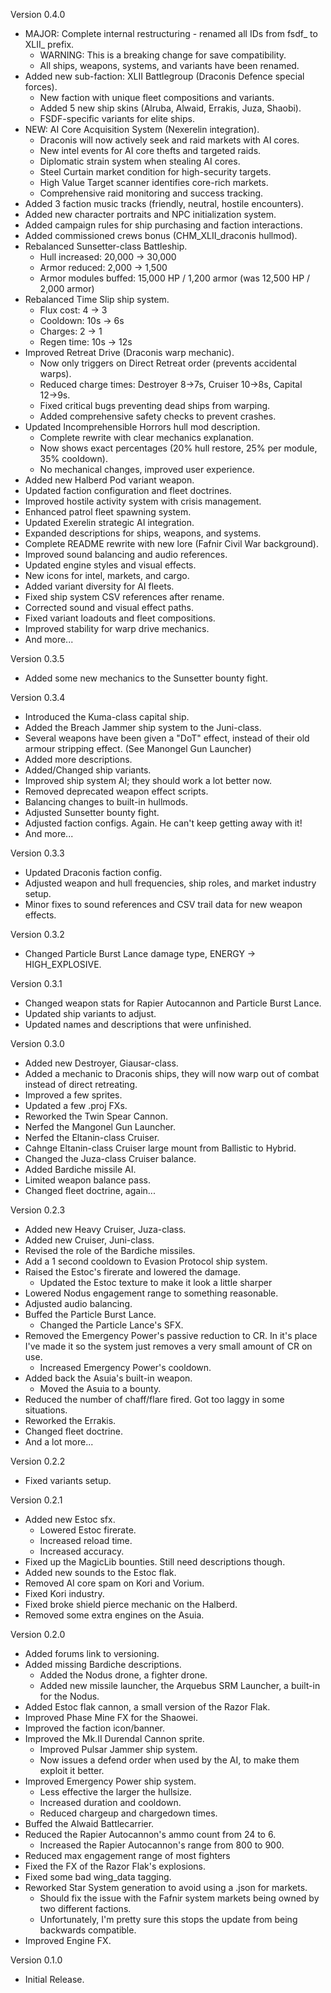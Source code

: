 Version 0.4.0
- MAJOR: Complete internal restructuring - renamed all IDs from fsdf_ to XLII_ prefix.
  - WARNING: This is a breaking change for save compatibility.
  - All ships, weapons, systems, and variants have been renamed.
- Added new sub-faction: XLII Battlegroup (Draconis Defence special forces).
  - New faction with unique fleet compositions and variants.
  - Added 5 new ship skins (Alruba, Alwaid, Errakis, Juza, Shaobi).
  - FSDF-specific variants for elite ships.
- NEW: AI Core Acquisition System (Nexerelin integration).
  - Draconis will now actively seek and raid markets with AI cores.
  - New intel events for AI core thefts and targeted raids.
  - Diplomatic strain system when stealing AI cores.
  - Steel Curtain market condition for high-security targets.
  - High Value Target scanner identifies core-rich markets.
  - Comprehensive raid monitoring and success tracking.
- Added 3 faction music tracks (friendly, neutral, hostile encounters).
- Added new character portraits and NPC initialization system.
- Added campaign rules for ship purchasing and faction interactions.
- Added commissioned crews bonus (CHM_XLII_draconis hullmod).
- Rebalanced Sunsetter-class Battleship.
  - Hull increased: 20,000 → 30,000
  - Armor reduced: 2,000 → 1,500
  - Armor modules buffed: 15,000 HP / 1,200 armor (was 12,500 HP / 2,000 armor)
- Rebalanced Time Slip ship system.
  - Flux cost: 4 → 3
  - Cooldown: 10s → 6s
  - Charges: 2 → 1
  - Regen time: 10s → 12s
- Improved Retreat Drive (Draconis warp mechanic).
  - Now only triggers on Direct Retreat order (prevents accidental warps).
  - Reduced charge times: Destroyer 8→7s, Cruiser 10→8s, Capital 12→9s.
  - Fixed critical bugs preventing dead ships from warping.
  - Added comprehensive safety checks to prevent crashes.
- Updated Incomprehensible Horrors hull mod description.
  - Complete rewrite with clear mechanics explanation.
  - Now shows exact percentages (20% hull restore, 25% per module, 35% cooldown).
  - No mechanical changes, improved user experience.
- Added new Halberd Pod variant weapon.
- Updated faction configuration and fleet doctrines.
- Improved hostile activity system with crisis management.
- Enhanced patrol fleet spawning system.
- Updated Exerelin strategic AI integration.
- Expanded descriptions for ships, weapons, and systems.
- Complete README rewrite with new lore (Fafnir Civil War background).
- Improved sound balancing and audio references.
- Updated engine styles and visual effects.
- New icons for intel, markets, and cargo.
- Added variant diversity for AI fleets.
- Fixed ship system CSV references after rename.
- Corrected sound and visual effect paths.
- Fixed variant loadouts and fleet compositions.
- Improved stability for warp drive mechanics.
- And more...

Version 0.3.5
- Added some new mechanics to the Sunsetter bounty fight.

Version 0.3.4
- Introduced the Kuma-class capital ship.
- Added the Breach Jammer ship system to the Juni-class.
- Several weapons have been given a "DoT" effect, instead of their old armour stripping effect. (See Manongel Gun Launcher)
- Added more descriptions.
- Added/Changed ship variants.
- Improved ship system AI; they should work a lot better now.
- Removed deprecated weapon effect scripts.
- Balancing changes to built-in hullmods.
- Adjusted Sunsetter bounty fight.
- Adjusted faction configs. Again. He can't keep getting away with it!
- And more...

Version 0.3.3
- Updated Draconis faction config.
- Adjusted weapon and hull frequencies, ship roles, and market industry setup.
- Minor fixes to sound references and CSV trail data for new weapon effects.

Version 0.3.2
- Changed Particle Burst Lance damage type, ENERGY -> HIGH_EXPLOSIVE.

Version 0.3.1
- Changed weapon stats for Rapier Autocannon and Particle Burst Lance.
- Updated ship variants to adjust.
- Updated names and descriptions that were unfinished.

Version 0.3.0
- Added new Destroyer, Giausar-class.
- Added a mechanic to Draconis ships, they will now warp out of combat instead of direct retreating.
- Improved a few sprites.
- Updated a few .proj FXs.
- Reworked the Twin Spear Cannon.
- Nerfed the Mangonel Gun Launcher.
- Nerfed the Eltanin-class Cruiser.
- Cahnge Eltanin-class Cruiser large mount from Ballistic to Hybrid.
- Changed the Juza-class Cruiser balance.
- Added Bardiche missile AI.
- Limited weapon balance pass.
- Changed fleet doctrine, again...

Version 0.2.3
- Added new Heavy Cruiser, Juza-class.
- Added new Cruiser, Juni-class.
- Revised the role of the Bardiche missiles.
- Add a 1 second cooldown to Evasion Protocol ship system.
- Raised the Estoc's firerate and lowered the damage.
    - Updated the Estoc texture to make it look a little sharper
- Lowered Nodus engagement range to something reasonable.
- Adjusted audio balancing.
- Buffed the Particle Burst Lance.
    - Changed the Particle Lance's SFX.
- Removed the Emergency Power's passive reduction to CR. In it's place I've made it so the system just removes a very small amount of CR on use.
    - Increased Emergency Power's cooldown.
- Added back the Asuia's built-in weapon.
    - Moved the Asuia to a bounty.
- Reduced the number of chaff/flare fired. Got too laggy in some situations.
- Reworked the Errakis.
- Changed fleet doctrine.
- And a lot more...

Version 0.2.2
- Fixed variants setup.

Version 0.2.1
- Added new Estoc sfx.
  - Lowered Estoc firerate.
  - Increased reload time.
  - Increased accuracy.
- Fixed up the MagicLib bounties. Still need descriptions though.
- Added new sounds to the Estoc flak.
- Removed AI core spam on Kori and Vorium.
- Fixed Kori industry.
- Fixed broke shield pierce mechanic on the Halberd.
- Removed some extra engines on the Asuia.

Version 0.2.0
- Added forums link to versioning.
- Added missing Bardiche descriptions.
  - Added the Nodus drone, a fighter drone.
  - Added new missile launcher, the Arquebus SRM Launcher, a built-in for the Nodus.
- Added Estoc flak cannon, a small version of the Razor Flak.
- Improved Phase Mine FX for the Shaowei.
- Improved the faction icon/banner.
- Improved the Mk.II Durendal Cannon sprite.
  - Improved Pulsar Jammer ship system.
  - Now issues a defend order when used by the AI, to make them exploit it better.
- Improved Emergency Power ship system.
  - Less effective the larger the hullsize.
  - Increased duration and cooldown.
  - Reduced chargeup and chargedown times.
- Buffed the Alwaid Battlecarrier.
- Reduced the Rapier Autocannon's ammo count from 24 to 6.
  - Increased the Rapier Autocannon's range from 800 to 900.
- Reduced max engagement range of most fighters
- Fixed the FX of the Razor Flak's explosions.
- Fixed some bad wing_data tagging.
- Reworked Star System generation to avoid using a .json for markets.
  - Should fix the issue with the Fafnir system markets being owned by two different factions.
  - Unfortunately, I'm pretty sure this stops the update from being backwards compatible.
- Improved Engine FX.

Version 0.1.0
- Initial Release.